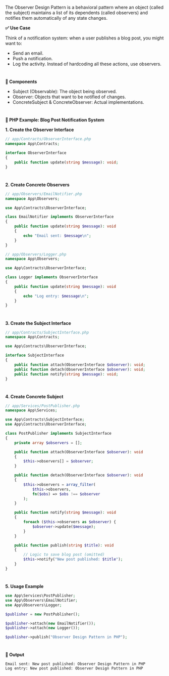 The Observer Design Pattern is a behavioral pattern where an object (called the subject) maintains a list of its dependents (called observers) and notifies them automatically of any state changes.

**✅ Use Case**

Think of a notification system: when a user publishes a blog post, you might want to:
- Send an email.
- Push a notification.
- Log the activity.
Instead of hardcoding all these actions, use observers.

#

**🧱 Components**
- Subject (Observable): The object being observed.
- Observer: Objects that want to be notified of changes.
- ConcreteSubject & ConcreteObserver: Actual implementations.

#

**🔧 PHP Example: Blog Post Notification System**

**1. Create the Observer Interface**

```php
// app/Contracts/ObserverInterface.php
namespace App\Contracts;

interface ObserverInterface
{
    public function update(string $message): void;
}


```

#

**2. Create Concrete Observers**

```php
// app/Observers/EmailNotifier.php
namespace App\Observers;

use App\Contracts\ObserverInterface;

class EmailNotifier implements ObserverInterface
{
    public function update(string $message): void
    {
        echo "Email sent: $message\n";
    }
}
```

```php
// app/Observers/Logger.php
namespace App\Observers;

use App\Contracts\ObserverInterface;

class Logger implements ObserverInterface
{
    public function update(string $message): void
    {
        echo "Log entry: $message\n";
    }
}

```

#

**3. Create the Subject Interface**

```php
// app/Contracts/SubjectInterface.php
namespace App\Contracts;

use App\Contracts\ObserverInterface;

interface SubjectInterface
{
    public function attach(ObserverInterface $observer): void;
    public function detach(ObserverInterface $observer): void;
    public function notify(string $message): void;
}

```
#

**4. Create Concrete Subject**

```php
// app/Services/PostPublisher.php
namespace App\Services;

use App\Contracts\SubjectInterface;
use App\Contracts\ObserverInterface;

class PostPublisher implements SubjectInterface
{
    private array $observers = [];

    public function attach(ObserverInterface $observer): void
    {
        $this->observers[] = $observer;
    }

    public function detach(ObserverInterface $observer): void
    {
        $this->observers = array_filter(
            $this->observers,
            fn($obs) => $obs !== $observer
        );
    }

    public function notify(string $message): void
    {
        foreach ($this->observers as $observer) {
            $observer->update($message);
        }
    }

    public function publish(string $title): void
    {
        // Logic to save blog post (omitted)
        $this->notify("New post published: $title");
    }
}

```

#

**5. Usage Example**

```php
use App\Services\PostPublisher;
use App\Observers\EmailNotifier;
use App\Observers\Logger;

$publisher = new PostPublisher();

$publisher->attach(new EmailNotifier());
$publisher->attach(new Logger());

$publisher->publish("Observer Design Pattern in PHP");

```

#

**🧾 Output**

```
Email sent: New post published: Observer Design Pattern in PHP
Log entry: New post published: Observer Design Pattern in PHP

```